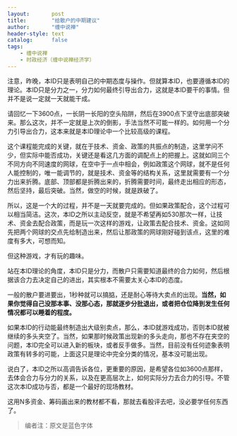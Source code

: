 ```yaml
---
layout:       post
title:        "给散户的中期建议"
author:       "缠中说禅"
header-style: text
catalog:      false
tags:
    - 缠中说禅
    - 时政经济（缠中说禅经济学）
---
```


注意，昨晚，本ID只是表明自己的中期态度与操作。但就算本ID，也要遵循本ID的理论。本ID只是分力之一，分力如何最终引导出合力，这就是本ID要干的事情。但并不是说一定就一天就能干成。



请回忆一下3600点，一长阴一长阳的空头陷阱，然后在3900点下坚守出底部突破来。那么这次，并不一定就是上次的倒影，手法当然不可能一样的。如何用一个分力引导出合力，这本来就是本ID理论中一个比较高级的课程。



这个课程能完成的关键，就在于技术、资金、政策的共振点的制造，这里学问不少，但实际中能否成功，关键还是看这几方面的调配点上的把握上。这就如同三个不同方向不同速度的网球，在空中于一点中相会，例如政策这个网球，就不是任何人能控制的，唯一能调节的，就是技术、资金等的结构关系，这里就需要有一个分力出来折腾。底部、顶部都是折腾出来的，折腾需要时间，最终走出相应的形态，然后坚持，最后突破。当然，做空的时候，就是跌破了。



所以，这是一个大的过程，并不是一天就要完成的。但如果政策配合，这个过程可以相当简洁。这次，本ID之所以主动反空，就是不希望再如530那次一样，让技术、资金去配合政策，而是玩一次这样的游戏，让政策去配合技术、资金。这如同先把两个网球的交点先给制造出来，然后让那政策的网球刚好碰到该点，这里的难度有多大，可想而知。



但这种游戏，才有玩的趣味。



站在本ID理论的角度，本ID只是分力，而散户只需要知道最终的合力如何，然后根据该合力去决定自己的进出，其实根本不需要太关心本ID的态度。



一般的散户要进要出，1秒种就可以搞掂，还是耐心等待大卖点的出现。**当然，如果你觉得自己没那本事、没那心态，那就逐步分批退出，或者把仓位降到发生任何情况都可以睡着的程度。**



如果本ID的行动能最终制造出大级别卖点，那么，本ID就游戏成功，否则本ID就被继续的多头夹空了。当然，如果那时候政策出现新的多头走向，那也不存在夹空的问题，本ID完全可以进入新的板块，或者反手做多。当然，目前没有任何迹象表明政策有转多的可能，上面这只是理论中完全分类的情况，基本没可能出现。



说白了，本ID之所以高调告诉各位，更重要的原因，是希望各位如3600点那样，去体会合力与分力的关系，以及在更高层次上，如何实际分力去合力的引导。不管这次本ID成功与否，都是一个最好的现场教材。



这用N多资金、筹码画出来的教材都不看，那就去看股评去吧，没必要学任何东西了。



> 编者注：原文是蓝色字体
